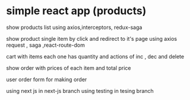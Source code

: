 # simple react app (products)
show products list using axios,interceptors, redux-saga

show product single item by click and redirect to it's page using axios request , saga ,react-route-dom

cart with items each one has quantity and actions of inc , dec and delete

show order with prices of each item and total price

user order form for making order

using next js in next-js branch
using testing in tesing branch
